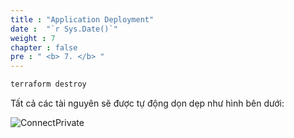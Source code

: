 ```yaml
---
title : "Application Deployment"
date :  "`r Sys.Date()`" 
weight : 7 
chapter : false
pre : " <b> 7. </b> "
---
```




```sh
terraform destroy
```

Tất cả các tài nguyên sẽ được tự động dọn dẹp như hình bên dưới:

![ConnectPrivate](/FCJ2024-Workshop1/images/4.cleanup/cleanup.png)

